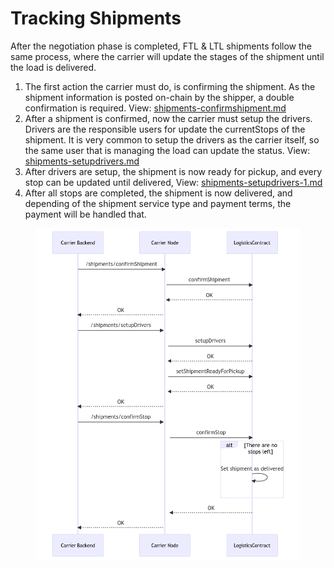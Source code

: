 # Tracking Shipments

After the negotiation phase is completed, FTL & LTL shipments follow the same process, where the carrier will update the stages of the shipment until the load is delivered.

1. The first action the carrier must do, is confirming the shipment.  As the shipment information is posted on-chain by the shipper, a double confirmation is required. View: [shipments-confirmshipment.md](../managing-a-shipment/managing-an-ftl-shipment/shipments-confirmshipment.md "mention")
2. After a shipment is confirmed, now the carrier must setup the drivers.  Drivers are the responsible users for update the currentStops of the shipment.  It is very common to setup the drivers as the carrier itself, so the same user that is managing the load can update the status. View: [shipments-setupdrivers.md](../managing-a-shipment/managing-an-ftl-shipment/shipments-setupdrivers.md "mention")
3. After drivers are setup, the shipment is now ready for pickup, and every stop can be updated until delivered, View:  [shipments-setupdrivers-1.md](shipments-setupdrivers-1.md "mention")
4. After all stops are completed, the shipment is now delivered, and depending of the shipment service type and payment terms, the payment will be handled that.

<figure><img src="../.gitbook/assets/image.png" alt=""><figcaption></figcaption></figure>

